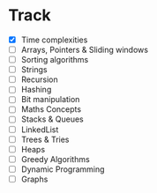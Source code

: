 # Track

- [x] Time complexities
- [ ] Arrays, Pointers & Sliding windows
- [ ] Sorting algorithms
- [ ] Strings
- [ ] Recursion 
- [ ] Hashing
- [ ] Bit manipulation
- [ ] Maths Concepts
- [ ] Stacks & Queues
- [ ] LinkedList
- [ ] Trees & Tries
- [ ] Heaps
- [ ] Greedy Algorithms
- [ ] Dynamic Programming
- [ ] Graphs
